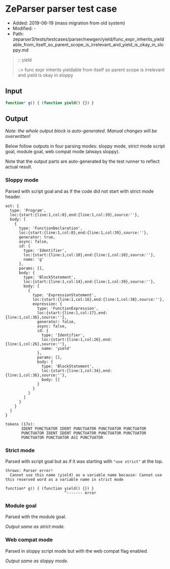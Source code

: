 # ZeParser parser test case

- Added: 2019-06-19 (mass migration from old system)
- Modified: -
- Path: zeparser3/tests/testcases/parser/newgen/yield/func_expr_inherits_yieldable_from_itself_so_parent_scope_is_irrelevant_and_yield_is_okay_in_sloppy.md

> :: yield
>
> ::> func expr inherits yieldable from itself so parent scope is irrelevant and yield is okay in sloppy

## Input

`````js
function* g() { (function yield() {}) }
`````

## Output

_Note: the whole output block is auto-generated. Manual changes will be overwritten!_

Below follow outputs in four parsing modes: sloppy mode, strict mode script goal, module goal, web compat mode (always sloppy).

Note that the output parts are auto-generated by the test runner to reflect actual result.

### Sloppy mode

Parsed with script goal and as if the code did not start with strict mode header.

`````
ast: {
  type: 'Program',
  loc:{start:{line:1,col:0},end:{line:1,col:39},source:''},
  body: [
    {
      type: 'FunctionDeclaration',
      loc:{start:{line:1,col:0},end:{line:1,col:39},source:''},
      generator: true,
      async: false,
      id: {
        type: 'Identifier',
        loc:{start:{line:1,col:10},end:{line:1,col:10},source:''},
        name: 'g'
      },
      params: [],
      body: {
        type: 'BlockStatement',
        loc:{start:{line:1,col:14},end:{line:1,col:39},source:''},
        body: [
          {
            type: 'ExpressionStatement',
            loc:{start:{line:1,col:16},end:{line:1,col:38},source:''},
            expression: {
              type: 'FunctionExpression',
              loc:{start:{line:1,col:17},end:{line:1,col:36},source:''},
              generator: false,
              async: false,
              id: {
                type: 'Identifier',
                loc:{start:{line:1,col:26},end:{line:1,col:26},source:''},
                name: 'yield'
              },
              params: [],
              body: {
                type: 'BlockStatement',
                loc:{start:{line:1,col:34},end:{line:1,col:36},source:''},
                body: []
              }
            }
          }
        ]
      }
    }
  ]
}

tokens (17x):
       IDENT PUNCTUATOR IDENT PUNCTUATOR PUNCTUATOR PUNCTUATOR
       PUNCTUATOR IDENT IDENT PUNCTUATOR PUNCTUATOR PUNCTUATOR
       PUNCTUATOR PUNCTUATOR ASI PUNCTUATOR
`````

### Strict mode

Parsed with script goal but as if it was starting with `"use strict"` at the top.

`````
throws: Parser error!
  Cannot use this name (yield) as a variable name because: Cannot use this reserved word as a variable name in strict mode

function* g() { (function yield() {}) }
                          ^------- error
`````


### Module goal

Parsed with the module goal.

_Output same as strict mode._

### Web compat mode

Parsed in sloppy script mode but with the web compat flag enabled.

_Output same as sloppy mode._
